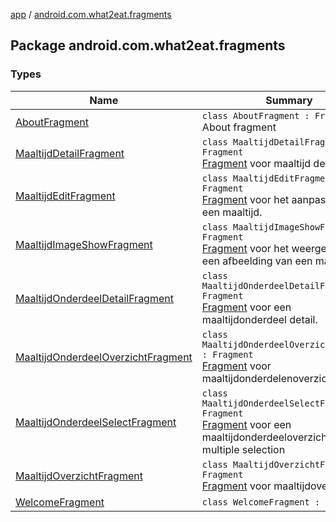 [app](../index.md) / [android.com.what2eat.fragments](./index.md)

## Package android.com.what2eat.fragments

### Types

| Name | Summary |
|---|---|
| [AboutFragment](-about-fragment/index.md) | `class AboutFragment : Fragment`<br>About fragment |
| [MaaltijdDetailFragment](-maaltijd-detail-fragment/index.md) | `class MaaltijdDetailFragment : Fragment`<br>[Fragment](#) voor maaltijd detail |
| [MaaltijdEditFragment](-maaltijd-edit-fragment/index.md) | `class MaaltijdEditFragment : Fragment`<br>[Fragment](#) voor het aanpassen van een maaltijd. |
| [MaaltijdImageShowFragment](-maaltijd-image-show-fragment/index.md) | `class MaaltijdImageShowFragment : Fragment`<br>[Fragment](#) voor het weergeven van een afbeelding van een maaltijd. |
| [MaaltijdOnderdeelDetailFragment](-maaltijd-onderdeel-detail-fragment/index.md) | `class MaaltijdOnderdeelDetailFragment : Fragment`<br>[Fragment](#) voor een maaltijdonderdeel detail. |
| [MaaltijdOnderdeelOverzichtFragment](-maaltijd-onderdeel-overzicht-fragment/index.md) | `class MaaltijdOnderdeelOverzichtFragment : Fragment`<br>[Fragment](#) voor maaltijdonderdelenoverzicht |
| [MaaltijdOnderdeelSelectFragment](-maaltijd-onderdeel-select-fragment/index.md) | `class MaaltijdOnderdeelSelectFragment : Fragment`<br>[Fragment](#) voor een maaltijdonderdeeloverzicht met multiple selection |
| [MaaltijdOverzichtFragment](-maaltijd-overzicht-fragment/index.md) | `class MaaltijdOverzichtFragment : Fragment`<br>[Fragment](#) voor maaltijdoverzicht |
| [WelcomeFragment](-welcome-fragment/index.md) | `class WelcomeFragment : Fragment` |
